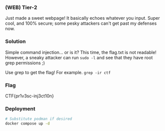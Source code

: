 ### (WEB) Tier-2
Just made a sweet webpage! It basically echoes whatever you input. Super cool, and 100% secure; some pesky attackers can't get past my defenses now.

### Solution
Simple command injection... or is it?
This time, the flag.txt is not readable! However, a sneaky attacker can run `sudo -l` and see that they have root grep permissions ;)

Use grep to get the flag! For example. `grep -ir ctf`

### Flag
CTF{pr1v3sc-inj3ct10n}

### Deployment
```bash
# Substitute podman if desired
docker compose up -d
```
